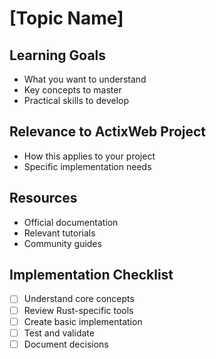 # [Topic Name]

## Learning Goals
- What you want to understand
- Key concepts to master
- Practical skills to develop

## Relevance to ActixWeb Project
- How this applies to your project
- Specific implementation needs

## Resources
- Official documentation
- Relevant tutorials
- Community guides

## Implementation Checklist
- [ ] Understand core concepts
- [ ] Review Rust-specific tools
- [ ] Create basic implementation
- [ ] Test and validate
- [ ] Document decisions